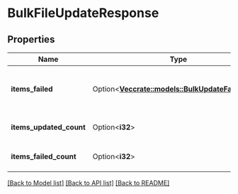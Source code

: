 # BulkFileUpdateResponse

## Properties

Name | Type | Description | Notes
------------ | ------------- | ------------- | -------------
**items_failed** | Option<[**Vec<crate::models::BulkUpdateFailedItem>**](BulkUpdateFailedItem.md)> | Items failed to be updated with error details | [optional]
**items_updated_count** | Option<**i32**> | Total items successfully updated | [optional]
**items_failed_count** | Option<**i32**> | Total items failed to be updated | [optional]

[[Back to Model list]](../README.md#documentation-for-models) [[Back to API list]](../README.md#documentation-for-api-endpoints) [[Back to README]](../README.md)


